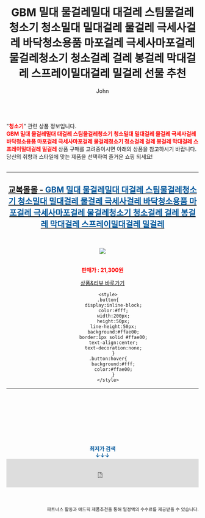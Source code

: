 ﻿---
layout: post
title:  "GBM 밀대 물걸레밀대 대걸레 스팀물걸레청소기 청소밀대 밀대걸레 물걸레 극세사걸레 바닥청소용품 마포걸레 극세사마포걸레 물걸레청소기 청소걸레 걸레 봉걸레 막대걸레 스프레이밀대걸레 밀걸레 선물 추천"
author: John
categories: [ 청소기 ]
tags: [ 청소기, 청소기 추천, 청소기가격, 청소기 영어로, 청소기 버리기, 청소기 흡입력, 청소기종류, 청소기 냄새, 청소기 영어, 청소기 나무위키 ]
image: https://gyobokmall.co.kr/web/product/medium/202111/2112150684763c78b1a2b269bcdfbc11.jpg 
description: "GBM 밀대 물걸레밀대 대걸레 스팀물걸레청소기 청소밀대 밀대걸레 물걸레 극세사걸레 바닥청소용품 마포걸레 극세사마포걸레 물걸레청소기 청소걸레 걸레 봉걸레 막대걸레 스프레이밀대걸레 밀걸레 선물 추천 관련 상품으로 가장 고객 선호도가 높은 제품입니다."
toc: true
toc_sticky: true
---

<br>
"<b><font color='#ff0000'>청소기</font></b>" 관련 상품 정보입니다.
<br>
<b><font color='#ff0000'>GBM 밀대 물걸레밀대 대걸레 스팀물걸레청소기 청소밀대 밀대걸레 물걸레 극세사걸레 바닥청소용품 마포걸레 극세사마포걸레 물걸레청소기 청소걸레 걸레 봉걸레 막대걸레 스프레이밀대걸레 밀걸레</font></b> 상품 구매를 고려중이시면 아래의 상품을 참고하시기 바랍니다.
<br>
당신의 취향과 스타일에 맞는 제품을 선택하여 즐거운 쇼핑 되세요!
<br><br>
<hr>
<p>
    
<center><h2><a href="https://nico.kr/51JeRb" target="_blank"><b>교복몰몰 - <font color='#01579B'>GBM 밀대 물걸레밀대 대걸레 스팀물걸레청소기 청소밀대 밀대걸레 물걸레 극세사걸레 바닥청소용품 마포걸레 극세사마포걸레 물걸레청소기 청소걸레 걸레 봉걸레 막대걸레 스프레이밀대걸레 밀걸레</font></b></a></h2><br>

<a href="https://nico.kr/51JeRb" target="_blank"><img src="https://gyobokmall.co.kr/web/product/medium/202111/2112150684763c78b1a2b269bcdfbc11.jpg"></a><br><br>

<b><font color='#ff0000'>판매가 : 21,300원 </font></b><br>

<a href="https://nico.kr/51JeRb" target="_blank" class="button">상품&리뷰 바로가기</a><p>

        <style>
        .button{
            display:inline-block;
            color:#fff;
            width:200px;
            height:50px;
            line-height:50px;
            background:#ffae00;
            border:1px solid #ffae00;
            text-align:center;
            text-decoration:none;
            }
        .button:hover{
            background:#fff;
            color:#ffae00;
            }
        </style>

<hr>

<br><br><br><br><br><br><br>
<center><b><font color='#01579B' size='medium'>최저가 검색<br>
↓↓↓</font></b></center>
<center><iframe src="https://coupa.ng/b1Tbjx" width="100%" height="75" frameborder="0" scrolling="no" referrerpolicy="unsafe-url"></iframe></center>
<br><br>
<p>
<small>
    <div align="right">파트너스 활동과 애드픽 제품추천을 통해 일정액의 수수료를 제공받을 수 있습니다.</div>
</small>
</p>
